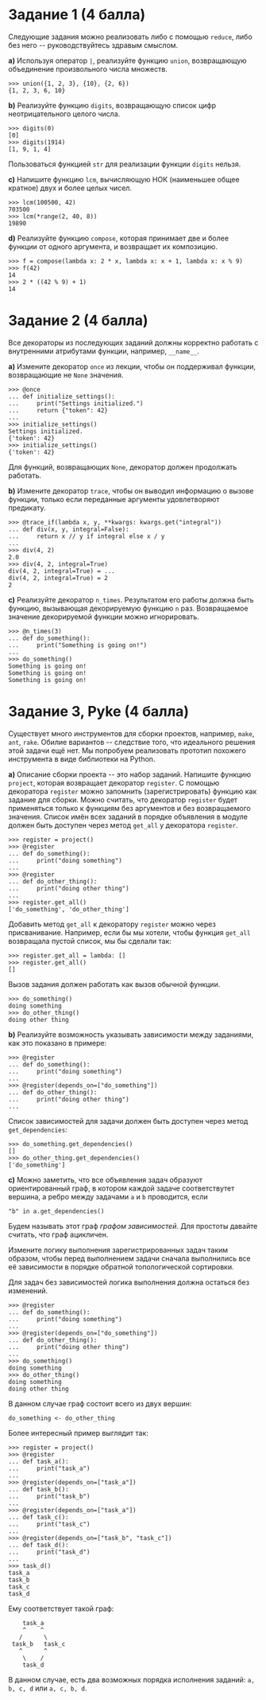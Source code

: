# Задание 1 (4 балла)

Следующие задания можно реализовать либо с помощью
`reduce`, либо без него -- руководствуйтесь здравым смыслом.

**a)** Используя оператор `|`, реализуйте функцию `union`, возвращающую
объединение произвольного числа множеств.

```
>>> union({1, 2, 3}, {10}, {2, 6})
{1, 2, 3, 6, 10}
```

**b)** Реализуйте функцию `digits`, возвращающую список цифр неотрицательного
целого числа.

```
>>> digits(0)
[0]
>>> digits(1914)
[1, 9, 1, 4]
```

Пользоваться функцией `str` для реализации функции `digits` нельзя.

**c)** Напишите функцию `lcm`, вычисляющую НОК (наименьшее общее кратное) двух и
более целых чисел.

```
>>> lcm(100500, 42)
703500
>>> lcm(*range(2, 40, 8))
19890
```

**d)** Реализуйте функцию `compose`, которая принимает две и более функции от
одного аргумента, и возвращает их композицию.

```
>>> f = compose(lambda x: 2 * x, lambda x: x + 1, lambda x: x % 9)
>>> f(42)
14
>>> 2 * ((42 % 9) + 1)
14
```

# Задание 2 (4 балла)

Все декораторы из последующих заданий должны корректно работать с внутренними
атрибутами функции, например, `__name__`.


**a)** Измените декоратор `once` из лекции, чтобы он поддерживал функции,
возвращающие не `None` значения.

```
>>> @once
... def initialize_settings():
...     print("Settings initialized.")
...     return {"token": 42}
...
>>> initialize_settings()
Settings initialized.
{'token': 42}
>>> initialize_settings()
{'token': 42}
```

Для функций, возвращающих `None`, декоратор должен продолжать
работать.

**b)** Измените декоратор `trace`, чтобы он выводил информацию о
вызове функции, только если переданные аргументы удовлетворяют предикату.

```
>>> @trace_if(lambda x, y, **kwargs: kwargs.get("integral"))
... def div(x, y, integral=False):
...     return x // y if integral else x / y
...
>>> div(4, 2)
2.0
>>> div(4, 2, integral=True)
div(4, 2, integral=True) = ...
div(4, 2, integral=True) = 2
2
```



**c)** Реализуйте декоратор `n_times`. Результатом его работы должна быть
функцию, вызывающая декорируемую функцию `n` раз. Возвращаемое значение
декорируемой функции можно игнорировать.

```
>>> @n_times(3)
... def do_something():
...     print("Something is going on!")
...
>>> do_something()
Something is going on!
Something is going on!
Something is going on!
```

# Задание 3, Pyke (4 балла)

Существует много инструментов для сборки проектов, например, `make`, `ant`,
`rake`. Обилие вариантов -- следствие того, что идеального решения этой задачи
ещё нет. Мы попробуем реализовать прототип похожего инструмента в виде
библиотеки на Python.

**a)** Описание сборки проекта -- это набор заданий. Напишите функцию `project`,
которая возвращает декоратор `register`. С помощью декоратора `register` можно
запомнить (зарегистрировать) функцию как задание для сборки. Можно считать, что
декоратор `register` будет применяться только к функциям без аргументов и без
возвращаемого значения. Список имён всех заданий в порядке объявления в модуле
должен быть доступен через метод `get_all` у декоратора `register`.

```
>>> register = project()
>>> @register
... def do_something():
...     print("doing something")
...
>>> @register
... def do_other_thing():
...     print("doing other thing")
...
>>> register.get_all()
['do_something', 'do_other_thing']
```

Добавить метод `get_all` к декоратору `register` можно через присванивание.
Например, если бы мы хотели, чтобы функция `get_all` возвращала пустой список,
мы бы сделали так:

```
>>> register.get_all = lambda: []
>>> register.get_all()
[]
```

Вызов задания должен работать как вызов обычной функции.
 
```
>>> do_something()
doing something
>>> do_other_thing()
doing other thing
```

**b)** Реализуйте возможность указывать зависимости между заданиями, как это
показано в примере:

```
>>> @register
... def do_something():
...     print("doing something")
...
>>> @register(depends_on=["do_something"])
... def do_other_thing():
...     print("doing other thing")
...
```

Список зависимостей для задачи должен быть доступен через метод
`get_dependencies`:

```
>>> do_something.get_dependencies()
[]
>>> do_other_thing.get_dependencies()
['do_something']
```

**c)** Можно заметить, что все объявления задач образуют ориентированный граф, в
котором каждой задаче соответствутет вершина, а ребро между задачами `a` и `b`
проводится, если

```
"b" in a.get_dependencies()
```

Будем называть этот граф *графом зависимостей*. Для простоты давайте считать,
что граф ацикличен.

Измените логику выполнения зарегистрированных задач таким образом, чтобы перед
выполнением задачи сначала выполнились все её зависимости в порядке обратной
топологической сортировки.

Для задач без зависимостей логика выполнения должна остаться без изменений.

```
>>> @register
... def do_something():
...     print("doing something")
...
>>> @register(depends_on=["do_something"])
... def do_other_thing():
...     print("doing other thing")
...
>>> do_something()
doing something
>>> do_other_thing()
doing something
doing other thing
```

В данном случае граф состоит всего из двух вершин:

```
do_something <- do_other_thing
```

Более интересный пример выглядит так:

```
>>> register = project()
>>> @register
... def task_a():
...     print("task_a")
...
>>> @register(depends_on=["task_a"])
... def task_b():
...     print("task_b")
...
>>> @register(depends_on=["task_a"])
... def task_c():
...     print("task_c")
...
>>> @register(depends_on=["task_b", "task_c"])
... def task_d():
...     print("task_d")
...
>>> task_d()
task_a
task_b
task_c
task_d
```

Ему соответствует такой граф:

```
    task_a
    ^    ^
   /      \
 task_b   task_c
   ^      ^
    \    /
    task_d
```

В данном случае, есть два возможных порядка исполнения заданий:
`a, b, c, d` или `a, c, b, d`.
